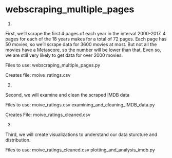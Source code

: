 ﻿
# webscraping_multiple_pages
 

1.
First, we’ll scrape the first 4 pages of each year in the interval 2000-2017. 
4 pages for each of the 18 years makes for a total of 72 pages. Each page has 
50 movies, so we’ll scrape data for 3600 movies at most. But not all the movies 
have a Metascore, so the number will be lower than that. Even so, we are still 
very likely to get data for over 2000 movies.

Files to use:
webscraping_multiple_pages.py

Creates file:
moive_ratings.csv


2.
Second, we will examine and clean the scraped IMDB data

Files to use:
moive_ratings.csv
examining_and_cleaning_IMDB_data.py

Creates File:
moive_ratings_cleaned.csv


3. 
Third, we will create visualizations to understand our data sturcture and 
distribution.

Files to use:
moive_ratings_cleaned.csv
plotting_and_analysis_imdb.py
